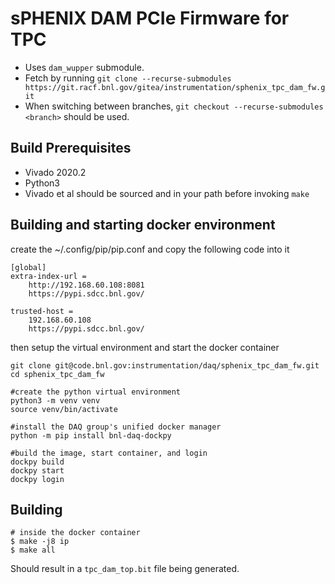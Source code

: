 # sPHENIX DAM PCIe Firmware for TPC

 - Uses `dam_wupper` submodule.
 - Fetch by running `git clone --recurse-submodules https://git.racf.bnl.gov/gitea/instrumentation/sphenix_tpc_dam_fw.git`
 - When switching between branches, `git checkout --recurse-submodules <branch>` should be used.
 
## Build Prerequisites

 - Vivado 2020.2
 - Python3 
 - Vivado et al should be sourced and in your path before invoking `make`

## Building and starting docker environment

create the ~/.config/pip/pip.conf and copy the following code into it

    [global]
    extra-index-url = 
        http://192.168.60.108:8081
        https://pypi.sdcc.bnl.gov/

    trusted-host = 
        192.168.60.108
        https://pypi.sdcc.bnl.gov/


then setup the virtual environment and start the docker container


    git clone git@code.bnl.gov:instrumentation/daq/sphenix_tpc_dam_fw.git
    cd sphenix_tpc_dam_fw

    #create the python virtual environment
    python3 -m venv venv
    source venv/bin/activate
    
    #install the DAQ group's unified docker manager
    python -m pip install bnl-daq-dockpy

    #build the image, start container, and login
    dockpy build
    dockpy start
    dockpy login

## Building

```
# inside the docker container
$ make -j8 ip
$ make all 
```

Should result in a `tpc_dam_top.bit` file being generated.
